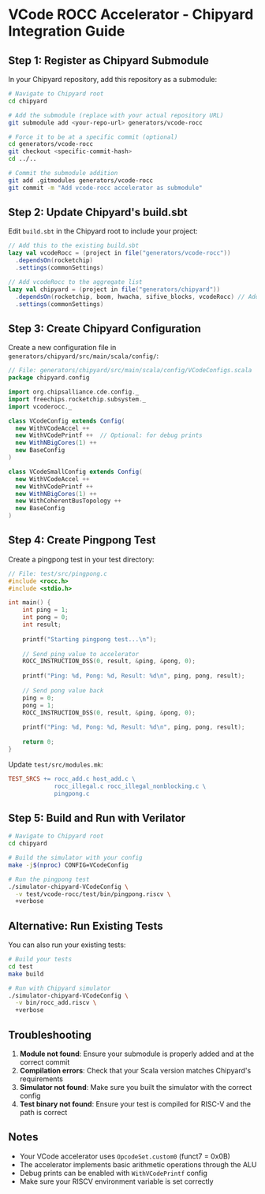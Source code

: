 # VCode ROCC Accelerator - Chipyard Integration Guide

## Step 1: Register as Chipyard Submodule

In your Chipyard repository, add this repository as a submodule:

```bash
# Navigate to Chipyard root
cd chipyard

# Add the submodule (replace with your actual repository URL)
git submodule add <your-repo-url> generators/vcode-rocc

# Force it to be at a specific commit (optional)
cd generators/vcode-rocc
git checkout <specific-commit-hash>
cd ../..

# Commit the submodule addition
git add .gitmodules generators/vcode-rocc
git commit -m "Add vcode-rocc accelerator as submodule"
```

## Step 2: Update Chipyard's build.sbt

Edit `build.sbt` in the Chipyard root to include your project:

```scala
// Add this to the existing build.sbt
lazy val vcodeRocc = (project in file("generators/vcode-rocc"))
  .dependsOn(rocketchip)
  .settings(commonSettings)

// Add vcodeRocc to the aggregate list
lazy val chipyard = (project in file("generators/chipyard"))
  .dependsOn(rocketchip, boom, hwacha, sifive_blocks, vcodeRocc) // Add vcodeRocc here
  .settings(commonSettings)
```

## Step 3: Create Chipyard Configuration

Create a new configuration file in `generators/chipyard/src/main/scala/config/`:

```scala
// File: generators/chipyard/src/main/scala/config/VCodeConfigs.scala
package chipyard.config

import org.chipsalliance.cde.config._
import freechips.rocketchip.subsystem._
import vcoderocc._

class VCodeConfig extends Config(
  new WithVCodeAccel ++
  new WithVCodePrintf ++  // Optional: for debug prints
  new WithNBigCores(1) ++
  new BaseConfig
)

class VCodeSmallConfig extends Config(
  new WithVCodeAccel ++
  new WithVCodePrintf ++
  new WithNBigCores(1) ++
  new WithCoherentBusTopology ++
  new BaseConfig
)
```

## Step 4: Create Pingpong Test

Create a pingpong test in your test directory:

```c
// File: test/src/pingpong.c
#include <rocc.h>
#include <stdio.h>

int main() {
    int ping = 1;
    int pong = 0;
    int result;
    
    printf("Starting pingpong test...\n");
    
    // Send ping value to accelerator
    ROCC_INSTRUCTION_DSS(0, result, &ping, &pong, 0);
    
    printf("Ping: %d, Pong: %d, Result: %d\n", ping, pong, result);
    
    // Send pong value back
    ping = 0;
    pong = 1;
    ROCC_INSTRUCTION_DSS(0, result, &ping, &pong, 0);
    
    printf("Ping: %d, Pong: %d, Result: %d\n", ping, pong, result);
    
    return 0;
}
```

Update `test/src/modules.mk`:
```makefile
TEST_SRCS += rocc_add.c host_add.c \
             rocc_illegal.c rocc_illegal_nonblocking.c \
             pingpong.c
```

## Step 5: Build and Run with Verilator

```bash
# Navigate to Chipyard root
cd chipyard

# Build the simulator with your config
make -j$(nproc) CONFIG=VCodeConfig

# Run the pingpong test
./simulator-chipyard-VCodeConfig \
  -v test/vcode-rocc/test/bin/pingpong.riscv \
  +verbose
```

## Alternative: Run Existing Tests

You can also run your existing tests:

```bash
# Build your tests
cd test
make build

# Run with Chipyard simulator
./simulator-chipyard-VCodeConfig \
  -v bin/rocc_add.riscv \
  +verbose
```

## Troubleshooting

1. **Module not found**: Ensure your submodule is properly added and at the correct commit
2. **Compilation errors**: Check that your Scala version matches Chipyard's requirements
3. **Simulator not found**: Make sure you built the simulator with the correct config
4. **Test binary not found**: Ensure your test is compiled for RISC-V and the path is correct

## Notes

- Your VCode accelerator uses `OpcodeSet.custom0` (funct7 = 0x0B)
- The accelerator implements basic arithmetic operations through the ALU
- Debug prints can be enabled with `WithVCodePrintf` config
- Make sure your RISCV environment variable is set correctly 